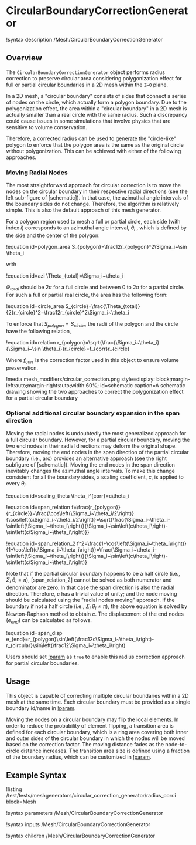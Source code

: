 # CircularBoundaryCorrectionGenerator

!syntax description /Mesh/CircularBoundaryCorrectionGenerator

## Overview

The `CircularBoundaryCorrectionGenerator` object performs radius correction to preserve circular area considering polygonization effect for full or partial circular boundaries in a 2D mesh within the `Z=0` plane.

In a 2D mesh, a "circular boundary" consists of sides that connect a series of nodes on the circle, which actually form a polygon boundary. Due to the polygonization effect, the area within a "circular boundary" in a 2D mesh is actually smaller than a real circle with the same radius. Such a discrepancy could cause issues in some simulations that involve physics that are sensitive to volume conservation.

Therefore, a corrected radius can be used to generate the "circle-like" polygon to enforce that the polygon area is the same as the original circle without polygonization. This can be achieved with either of the following approaches.

### Moving Radial Nodes

The most straightforward approach for circular correction is to move the nodes on the circular boundary in their respective radial directions (see the left sub-figure of [schematic]). In that case, the azimuthal angle intervals of the boundary sides do not change. Therefore, the algorithm is relatively simple. This is also the default approach of this mesh generator.

For a polygon region used to mesh a full or partial circle, each side (with index $i$) corresponds to an azimuthal angle interval, $\theta_i$ , which is defined by the side and the center of the polygon:

!equation id=polygon_area
S_{polygon}=\frac12r_{polygon}^2\Sigma_i~\sin \theta_i

with

!equation id=azi
\Theta_{total}=\Sigma_i~\theta_i

$\Theta_{total}$ should be $2\pi$ for a full circle and between 0 to $2\pi$ for a partial circle. For such a full or partial real circle, the area has the following form:

!equation id=circle_area
S_{circle}=\frac{\Theta_{total}}{2}r_{circle}^2=\frac12r_{circle}^2\Sigma_i~\theta_i

To enforce that $S_{polygon}=S_{circle}$, the radii of the polygon and the circle have the following relation,

!equation id=relation
r_{polygon}=\sqrt{\frac{\Sigma_i~\theta_i}{\Sigma_i~\sin \theta_i}}r_{circle}=f_{corr}r_{circle}

Where $f_{corr}$ is the correction factor used in this object to ensure volume preservation.

!media mesh_modifiers/circular_correction.png
      style=display: block;margin-left:auto;margin-right:auto;width:60%;
      id=schematic
      caption=A schematic drawing showing the two approaches to correct the polygonization effect for a partial circular boundary

### Optional additional circular boundary expansion in the span direction

Moving the radial nodes is undoubtedly the most generalized approach for a full circular boundary. However, for a partial circular boundary, moving the two end nodes in their radial directions may deform the original shape. Therefore, moving the end nodes in the span direction of the partial circular boundary (i.e., arc) provides an alternative approach (see the right subfigure of [schematic]). Moving the end nodes in the span direction inevitably changes the azimuthal angle intervals. To make this change consistent for all the boundary sides, a scaling coefficient, $c$, is applied to every $\theta_i$.

!equation id=scaling_theta
\theta_i^{corr}=c\theta_i

!equation id=span_relation
f=\frac{r_{polygon}}{r_{circle}}=\frac{\cos\left(\Sigma_i~\theta_i/2\right)}{\cos\left(c\Sigma_i~\theta_i/2\right)}=\sqrt{\frac{\Sigma_i~\theta_i-\sin\left(\Sigma_i~\theta_i\right)}{\Sigma_i~\sin\left(c\theta_i\right)-\sin\left(c\Sigma_i~\theta_i\right)}}

!equation id=span_relation_2
f^2=\frac{1+\cos\left(\Sigma_i~\theta_i\right)}{1+\cos\left(c\Sigma_i~\theta_i\right)}=\frac{\Sigma_i~\theta_i-\sin\left(\Sigma_i~\theta_i\right)}{\Sigma_i~\sin\left(c\theta_i\right)-\sin\left(c\Sigma_i~\theta_i\right)}

 Note that if the partial circular boundary happens to be a half circle (i.e., $\Sigma_i~\theta_i=\pi$), [span_relation_2] cannot be solved as both numerator and denominator are zero. In that case the span direction is also the radial direction. Therefore, $c$ has a trivial value of unity; and the node moving should be calculated using the "radial nodes moving" approach. If the boundary if not a half circle (i.e., $\Sigma_i~\theta_i\neq\pi$), the above equation is solved by Newton-Raphson method to obtain $c$. The displacement of the end nodes ($e_{end}$) can be calculated as follows.

!equation id=span_disp
e_{end}=r_{polygon}\sin\left(\frac12c\Sigma_i~\theta_i\right)-r_{circular}\sin\left(\frac12\Sigma_i~\theta_i\right)

Users should set [!param](/Mesh/CircularBoundaryCorrectionGenerator/move_end_nodes_in_span_direction) as `true` to enable this radius correction approach for partial circular boundaries.

## Usage

This object is capable of correcting multiple circular boundaries within a 2D mesh at the same time. Each circular boundary must be provided as a single boundary id/name in [!param](/Mesh/CircularBoundaryCorrectionGenerator/input_mesh_circular_boundaries).

Moving the nodes on a circular boundary may flip the local elements. In order to reduce the probability of element flipping, a transition area is defined for each circular boundary, which is a ring area covering both inner and outer sides of the circular boundary in which the nodes will be moved based on the correction factor. The moving distance fades as the node-to-circle distance increases. The transition area size is defined using a fraction of the boundary radius, which can be customized in [!param](/Mesh/CircularBoundaryCorrectionGenerator/transition_layer_ratios).

## Example Syntax

!listing /test/tests/meshgenerators/circular_correction_generator/radius_corr.i block=Mesh

!syntax parameters /Mesh/CircularBoundaryCorrectionGenerator

!syntax inputs /Mesh/CircularBoundaryCorrectionGenerator

!syntax children /Mesh/CircularBoundaryCorrectionGenerator

